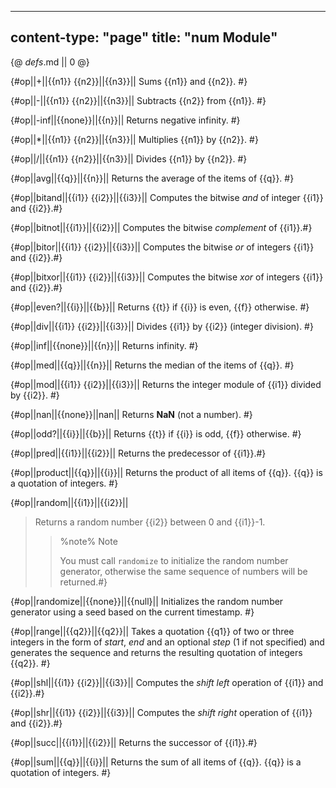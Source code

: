 -----
content-type: "page"
title: "num Module"
-----
{@ _defs_.md || 0 @}

{#op||+||{{n1}} {{n2}}||{{n3}}||
Sums {{n1}} and {{n2}}. #}

{#op||-||{{n1}} {{n2}}||{{n3}}||
Subtracts {{n2}} from {{n1}}. #}

{#op||-inf||{{none}}||{{n}}||
Returns negative infinity. #}

{#op||&ast;||{{n1}} {{n2}}||{{n3}}||
Multiplies {{n1}} by {{n2}}. #}

{#op||/||{{n1}} {{n2}}||{{n3}}||
Divides {{n1}} by {{n2}}. #}

{#op||avg||{{q}}||{{n}}||
Returns the average of the items of {{q}}. #}

{#op||bitand||{{i1}} {{i2}}||{{i3}}||
Computes the bitwise *and* of integer {{i1}} and {{i2}}.#}

{#op||bitnot||{{i1}}||{{i2}}||
Computes the bitwise *complement* of {{i1}}.#}

{#op||bitor||{{i1}} {{i2}}||{{i3}}||
Computes the bitwise *or* of integers {{i1}} and {{i2}}.#}

{#op||bitxor||{{i1}} {{i2}}||{{i3}}||
Computes the bitwise *xor* of integers {{i1}} and {{i2}}.#}

{#op||even?||{{i}}||{{b}}||
Returns {{t}} if {{i}} is even, {{f}} otherwise. #}

{#op||div||{{i1}} {{i2}}||{{i3}}||
Divides {{i1}} by {{i2}} (integer division). #}

{#op||inf||{{none}}||{{n}}||
Returns infinity. #}

{#op||med||{{q}}||{{n}}||
Returns the median of the items of {{q}}. #}

{#op||mod||{{i1}} {{i2}}||{{i3}}||
Returns the integer module of {{i1}} divided by {{i2}}. #}

{#op||nan||{{none}}||nan||
Returns **NaN** (not a number). #}

{#op||odd?||{{i}}||{{b}}||
Returns {{t}} if {{i}} is odd, {{f}} otherwise. #}

{#op||pred||{{i1}}||{{i2}}||
Returns the predecessor of {{i1}}.#}

{#op||product||{{q}}||{{i}}||
Returns the product of all items of {{q}}. {{q}} is a quotation of integers. #}

{#op||random||{{i1}}||{{i2}}||
> Returns a random number {{i2}} between 0 and {{i1}}-1. 
> 
> > %note%
> > Note
> > 
> > You must call `randomize` to initialize the random number generator, otherwise the same sequence of numbers will be returned.#}

{#op||randomize||{{none}}||{{null}||
Initializes the random number generator using a seed based on the current timestamp. #}

{#op||range||{{q2}}||{{q2}}||
Takes a quotation {{q1}} of two or three integers in the form of *start*, *end* and an optional *step* (1 if not specified) and generates the sequence and returns the resulting quotation of integers {{q2}}. #}

{#op||shl||{{i1}} {{i2}}||{{i3}}||
Computes the *shift left* operation of {{i1}} and {{i2}}.#}

{#op||shr||{{i1}} {{i2}}||{{i3}}||
Computes the *shift right* operation of {{i1}} and {{i2}}.#}

{#op||succ||{{i1}}||{{i2}}||
Returns the successor of {{i1}}.#}

{#op||sum||{{q}}||{{i}}||
Returns the sum of all items of {{q}}. {{q}} is a quotation of integers. #}

